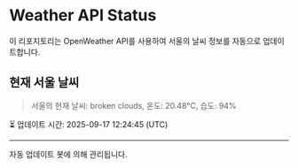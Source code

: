 
# Weather API Status

이 리포지토리는 OpenWeather API를 사용하여 서울의 날씨 정보를 자동으로 업데이트합니다.

## 현재 서울 날씨
> 서울의 현재 날씨: broken clouds, 온도: 20.48°C, 습도: 94%

⏳ 업데이트 시간: 2025-09-17 12:24:45 (UTC)

---
자동 업데이트 봇에 의해 관리됩니다.
